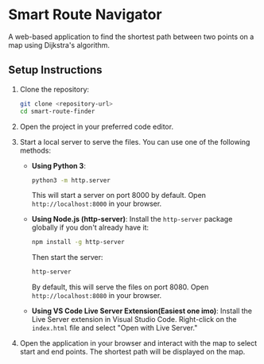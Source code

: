 # Smart Route Navigator

A web-based application to find the shortest path between two points on a map using Dijkstra's algorithm.

## Setup Instructions

1. Clone the repository:

   ```bash
   git clone <repository-url>
   cd smart-route-finder
   ```

2. Open the project in your preferred code editor.

3. Start a local server to serve the files. You can use one of the following methods:

   - **Using Python 3**:

     ```bash
     python3 -m http.server
     ```

     This will start a server on port 8000 by default. Open `http://localhost:8000` in your browser.

   - **Using Node.js (http-server)**:
     Install the `http-server` package globally if you don't already have it:

     ```bash
     npm install -g http-server
     ```

     Then start the server:

     ```bash
     http-server
     ```

     By default, this will serve the files on port 8080. Open `http://localhost:8080` in your browser.

   - **Using VS Code Live Server Extension(Easiest one imo)**:
     Install the Live Server extension in Visual Studio Code. Right-click on the `index.html` file and select "Open with Live Server."

4. Open the application in your browser and interact with the map to select start and end points. The shortest path will be displayed on the map.
